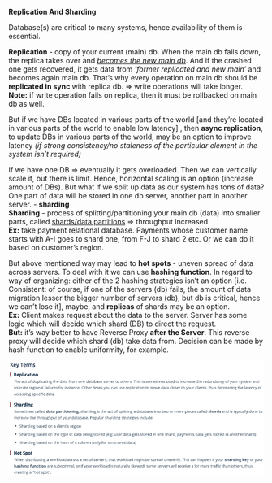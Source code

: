 **Replication And Sharding**

Database(s) are critical to many systems, hence availability of them is essential. 

**Replication** - copy of your current (main) db. When the main db falls down, the replica takes over and <ins><i>becomes the new main db</i></ins>. And if the crashed one gets recovered, it gets data from <i>‘former replicated and new main’</i> and becomes again main db. That’s why every operation on main db should be **replicated in sync** with replica db. => write operations will take longer.
<br>
**Note:** if write operation fails on replica, then it must be rollbacked on main db as well. 

But if we have DBs located in various parts of the world [and they’re located in various parts of the world to enable low latency] , then **async replication**, to update DBs in various parts of the world, may be an option to improve latency <i>(if strong consistency/no staleness of the particular element in the system isn’t required)</i>

If we have one DB => eventually it gets overloaded. Then we can vertically scale it, but there is limit. Hence, horizontal scaling is an option (increase amount of DBs). But what if we split up data as our system has tons of data?
One part of data will be stored in one db server, another part in another server. - **sharding** <br>
**Sharding** - process of splitting/partitioning your main db (data) into smaller parts, called <ins>shards/data partitions</ins> => throughput increased <br>
**Ex:** take payment relational database. Payments whose customer name starts with A-I goes to shard one, from F-J to shard 2 etc. Or we can do it based on customer’s region.

But above mentioned way may lead to **hot spots** - uneven spread of data across servers. To deal with it we can use **hashing function**. In regard to way of organizing: either of the 2 hashing strategies isn’t an option [i.e. Consistent: of course, if one of the servers (db) fails, the amount of data migration lesser the bigger number of servers (db), but db is critical, hence we can’t lose it], maybe, and **replicas** of shards may be an option. <br>
**Ex:** Client makes request about the data to the server. Server has some logic which will decide which shard (DB) to direct the request. <br> 
**But:** it’s way better to have Reverse Proxy **after the Server**. This reverse proxy will decide which shard (db) take data from. Decision can be made by hash function to enable uniformity, for example.

![Alt text](ImageRepo/Replication_And_Sharding.png?raw=true)
